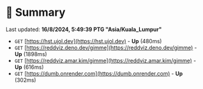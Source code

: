 # 📖 Summary
Last updated: **16/8/2024, 5:49:39 PTG "Asia/Kuala_Lumpur"**

- `GET` [https://hst.ujol.dev](https://hst.ujol.dev) - **Up** (480ms)
- `GET` [https://reddviz.deno.dev/gimme](https://reddviz.deno.dev/gimme) - **Up** (1898ms)
- `GET` [https://reddviz.amar.kim/gimme](https://reddviz.amar.kim/gimme) - **Up** (616ms)
- `GET` [https://dumb.onrender.com](https://dumb.onrender.com) - **Up** (302ms)
